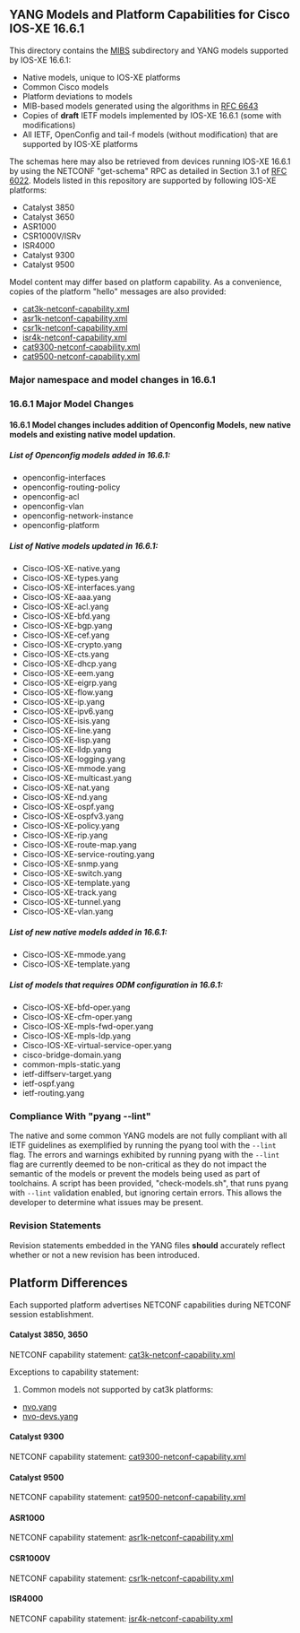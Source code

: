 ## YANG Models and Platform Capabilities for Cisco IOS-XE 16.6.1

This directory contains the [MIBS](MIBS) subdirectory and YANG models supported by IOS-XE 16.6.1:

* Native models, unique to IOS-XE platforms
* Common Cisco models
* Platform deviations to models
* MIB-based models generated using the algorithms in [RFC 6643](https://tools.ietf.org/html/rfc6643)
* Copies of **draft** IETF models implemented by IOS-XE 16.6.1 (some with modifications)
* All IETF, OpenConfig and tail-f models (without modification) that are supported by IOS-XE platforms 

The schemas here may also be retrieved from devices running IOS-XE 16.6.1 by using the NETCONF "get-schema" RPC as detailed in Section 3.1 of [RFC 6022](https://tools.ietf.org/html/rfc6022). Models listed in this repository are supported by following IOS-XE platforms:

* Catalyst 3850 
* Catalyst 3650
* ASR1000
* CSR1000V/ISRv
* ISR4000
* Catalyst 9300
* Catalyst 9500

Model content may differ based on platform capability. As a convenience, copies of the platform "hello" messages are also provided:

* [cat3k-netconf-capability.xml](cat3k-netconf-capability.xml)
* [asr1k-netconf-capability.xml](asr1k-netconf-capability.xml)
* [csr1k-netconf-capability.xml](csr1k-netconf-capability.xml)
* [isr4k-netconf-capability.xml](isr4k-netconf-capability.xml)
* [cat9300-netconf-capability.xml](cat9300-netconf-capability.xml)
* [cat9500-netconf-capability.xml](cat9500-netconf-capability.xml)

### Major namespace and model changes in 16.6.1

### 16.6.1 Major Model Changes

#### 16.6.1 Model changes includes addition of Openconfig Models, new native models and existing native model updation.

##### List of Openconfig models added in 16.6.1:

* openconfig-interfaces
* openconfig-routing-policy
* openconfig-acl
* openconfig-vlan
* openconfig-network-instance
* openconfig-platform
 
##### List of Native models updated in 16.6.1:

* Cisco-IOS-XE-native.yang
* Cisco-IOS-XE-types.yang
* Cisco-IOS-XE-interfaces.yang
* Cisco-IOS-XE-aaa.yang
* Cisco-IOS-XE-acl.yang 
* Cisco-IOS-XE-bfd.yang
* Cisco-IOS-XE-bgp.yang
* Cisco-IOS-XE-cef.yang
* Cisco-IOS-XE-crypto.yang
* Cisco-IOS-XE-cts.yang
* Cisco-IOS-XE-dhcp.yang
* Cisco-IOS-XE-eem.yang
* Cisco-IOS-XE-eigrp.yang
* Cisco-IOS-XE-flow.yang
* Cisco-IOS-XE-ip.yang
* Cisco-IOS-XE-ipv6.yang
* Cisco-IOS-XE-isis.yang
* Cisco-IOS-XE-line.yang
* Cisco-IOS-XE-lisp.yang
* Cisco-IOS-XE-lldp.yang
* Cisco-IOS-XE-logging.yang
* Cisco-IOS-XE-mmode.yang
* Cisco-IOS-XE-multicast.yang
* Cisco-IOS-XE-nat.yang
* Cisco-IOS-XE-nd.yang
* Cisco-IOS-XE-ospf.yang
* Cisco-IOS-XE-ospfv3.yang
* Cisco-IOS-XE-policy.yang
* Cisco-IOS-XE-rip.yang
* Cisco-IOS-XE-route-map.yang
* Cisco-IOS-XE-service-routing.yang
* Cisco-IOS-XE-snmp.yang
* Cisco-IOS-XE-switch.yang
* Cisco-IOS-XE-template.yang
* Cisco-IOS-XE-track.yang
* Cisco-IOS-XE-tunnel.yang
* Cisco-IOS-XE-vlan.yang

##### List of new native models added in 16.6.1:

* Cisco-IOS-XE-mmode.yang
* Cisco-IOS-XE-template.yang

##### List of models that requires ODM configuration in 16.6.1:

* Cisco-IOS-XE-bfd-oper.yang
* Cisco-IOS-XE-cfm-oper.yang
* Cisco-IOS-XE-mpls-fwd-oper.yang
* Cisco-IOS-XE-mpls-ldp.yang
* Cisco-IOS-XE-virtual-service-oper.yang
* cisco-bridge-domain.yang
* common-mpls-static.yang
* ietf-diffserv-target.yang
* ietf-ospf.yang
* ietf-routing.yang
	 
### Compliance With "pyang --lint"

The native and some common YANG models are not fully compliant with all IETF guidelines as exemplified by running the pyang tool with the ```--lint``` flag. The errors and warnings exhibited by running pyang with the ```--lint``` flag are currently deemed to be non-critical as they do not impact the semantic of the models or prevent the models being used as part of toolchains. A script has been provided, "check-models.sh", that runs pyang with ```--lint``` validation enabled, but ignoring certain errors. This allows the developer to determine what issues may be present.


### Revision Statements

Revision statements embedded in the YANG files **should** accurately reflect whether or not a new revision has been introduced.


## Platform Differences

Each supported platform advertises NETCONF capabilities during NETCONF session establishment. 

#### Catalyst 3850, 3650

NETCONF capability statement: [cat3k-netconf-capability.xml](cat3k-netconf-capability.xml)

Exceptions to capability statement:

1. Common models not supported by cat3k platforms:

  - [nvo.yang](nvo.yang)
  - [nvo-devs.yang](nvo-devs.yang)

#### Catalyst 9300
NETCONF capability statement: [cat9300-netconf-capability.xml](cat9300-netconf-capability.xml)
#### Catalyst 9500
NETCONF capability statement: [cat9500-netconf-capability.xml](cat9500-netconf-capability.xml)
#### ASR1000
NETCONF capability statement: [asr1k-netconf-capability.xml](asr1k-netconf-capability.xml)
#### CSR1000V
NETCONF capability statement: [csr1k-netconf-capability.xml](csr1k-netconf-capability.xml)
#### ISR4000
NETCONF capability statement: [isr4k-netconf-capability.xml](isr4k-netconf-capability.xml)

